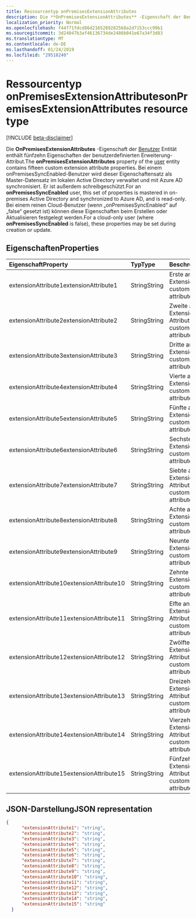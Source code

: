```yaml
---
title: Ressourcentyp onPremisesExtensionAttributes
description: Die **OnPremisesExtensionAttributes** -Eigenschaft der Benutzerentität enthält fünfzehn Eigenschaften der benutzerdefinierten Erweiterung-Attribut. Bei einem onPremisesSyncEnabled-Benutzer wird dieser Eigenschaftensatz als Master-Datensatz im lokalen Active Directory verwaltet und mit Azure AD synchronisiert. Er ist außerdem schreibgeschützt. Bei einem reinen Cloud-Benutzer (wenn „onPremisesSyncEnabled“ auf „false“ gesetzt ist) können diese Eigenschaften beim Erstellen oder Aktualisieren festgelegt werden.
localization_priority: Normal
ms.openlocfilehash: f44f71fdcd86d2165289282568a2d7153ccc99b1
ms.sourcegitcommit: 3d24047b3af46136734de2486b041e67a34f3d83
ms.translationtype: MT
ms.contentlocale: de-DE
ms.lasthandoff: 01/24/2019
ms.locfileid: "29518240"
---
```

# <a name="onpremisesextensionattributes-resource-type"></a><span data-ttu-id="1ba4b-105">Ressourcentyp onPremisesExtensionAttributes</span><span class="sxs-lookup"><span data-stu-id="1ba4b-105">onPremisesExtensionAttributes resource type</span></span>

[!INCLUDE [beta-disclaimer](../../includes/beta-disclaimer.md)]

<span data-ttu-id="1ba4b-106">Die **OnPremisesExtensionAttributes** -Eigenschaft der [Benutzer](user.md) Entität enthält fünfzehn Eigenschaften der benutzerdefinierten Erweiterung-Attribut.</span><span class="sxs-lookup"><span data-stu-id="1ba4b-106">The **onPremisesExtensionAttributes** property of the [user](user.md) entity contains fifteen custom extension attribute properties.</span></span> <span data-ttu-id="1ba4b-107">Bei einem onPremisesSyncEnabled-Benutzer wird dieser Eigenschaftensatz als Master-Datensatz im lokalen Active Directory verwaltet und mit Azure AD synchronisiert. Er ist außerdem schreibgeschützt.</span><span class="sxs-lookup"><span data-stu-id="1ba4b-107">For an **onPremisesSyncEnabled** user, this set of properties is mastered in on-premises Active Directory and synchronized to Azure AD, and is read-only.</span></span> <span data-ttu-id="1ba4b-108">Bei einem reinen Cloud-Benutzer (wenn „onPremisesSyncEnabled“ auf „false“ gesetzt ist) können diese Eigenschaften beim Erstellen oder Aktualisieren festgelegt werden.</span><span class="sxs-lookup"><span data-stu-id="1ba4b-108">For a cloud-only user (where **onPremisesSyncEnabled** is false), these properties may be set during creation or update.</span></span>


## <a name="properties"></a><span data-ttu-id="1ba4b-109">Eigenschaften</span><span class="sxs-lookup"><span data-stu-id="1ba4b-109">Properties</span></span>
| <span data-ttu-id="1ba4b-110">Eigenschaft</span><span class="sxs-lookup"><span data-stu-id="1ba4b-110">Property</span></span>     | <span data-ttu-id="1ba4b-111">Typ</span><span class="sxs-lookup"><span data-stu-id="1ba4b-111">Type</span></span>   |<span data-ttu-id="1ba4b-112">Beschreibung</span><span class="sxs-lookup"><span data-stu-id="1ba4b-112">Description</span></span>|
|:---------------|:--------|:----------|
|<span data-ttu-id="1ba4b-113">extensionAttribute1</span><span class="sxs-lookup"><span data-stu-id="1ba4b-113">extensionAttribute1</span></span>|<span data-ttu-id="1ba4b-114">String</span><span class="sxs-lookup"><span data-stu-id="1ba4b-114">String</span></span>| <span data-ttu-id="1ba4b-115">Erste anpassbare Extension-Attribut.</span><span class="sxs-lookup"><span data-stu-id="1ba4b-115">First customizable extension attribute.</span></span> |
|<span data-ttu-id="1ba4b-116">extensionAttribute2</span><span class="sxs-lookup"><span data-stu-id="1ba4b-116">extensionAttribute2</span></span>|<span data-ttu-id="1ba4b-117">String</span><span class="sxs-lookup"><span data-stu-id="1ba4b-117">String</span></span>| <span data-ttu-id="1ba4b-118">Zweite anpassbare Extension-Attribut.</span><span class="sxs-lookup"><span data-stu-id="1ba4b-118">Second customizable extension attribute.</span></span> |
|<span data-ttu-id="1ba4b-119">extensionAttribute3</span><span class="sxs-lookup"><span data-stu-id="1ba4b-119">extensionAttribute3</span></span>|<span data-ttu-id="1ba4b-120">String</span><span class="sxs-lookup"><span data-stu-id="1ba4b-120">String</span></span>| <span data-ttu-id="1ba4b-121">Dritte anpassbare Extension-Attribut.</span><span class="sxs-lookup"><span data-stu-id="1ba4b-121">Third customizable extension attribute.</span></span> |
|<span data-ttu-id="1ba4b-122">extensionAttribute4</span><span class="sxs-lookup"><span data-stu-id="1ba4b-122">extensionAttribute4</span></span>|<span data-ttu-id="1ba4b-123">String</span><span class="sxs-lookup"><span data-stu-id="1ba4b-123">String</span></span>| <span data-ttu-id="1ba4b-124">Vierte anpassbare Extension-Attribut.</span><span class="sxs-lookup"><span data-stu-id="1ba4b-124">Fourth customizable extension attribute.</span></span> |
|<span data-ttu-id="1ba4b-125">extensionAttribute5</span><span class="sxs-lookup"><span data-stu-id="1ba4b-125">extensionAttribute5</span></span>|<span data-ttu-id="1ba4b-126">String</span><span class="sxs-lookup"><span data-stu-id="1ba4b-126">String</span></span>| <span data-ttu-id="1ba4b-127">Fünfte anpassbare Extension-Attribut.</span><span class="sxs-lookup"><span data-stu-id="1ba4b-127">Fifth customizable extension attribute.</span></span> |
|<span data-ttu-id="1ba4b-128">extensionAttribute6</span><span class="sxs-lookup"><span data-stu-id="1ba4b-128">extensionAttribute6</span></span>|<span data-ttu-id="1ba4b-129">String</span><span class="sxs-lookup"><span data-stu-id="1ba4b-129">String</span></span>| <span data-ttu-id="1ba4b-130">Sechste anpassbare Extension-Attribut.</span><span class="sxs-lookup"><span data-stu-id="1ba4b-130">Sixth customizable extension attribute.</span></span> |
|<span data-ttu-id="1ba4b-131">extensionAttribute7</span><span class="sxs-lookup"><span data-stu-id="1ba4b-131">extensionAttribute7</span></span>|<span data-ttu-id="1ba4b-132">String</span><span class="sxs-lookup"><span data-stu-id="1ba4b-132">String</span></span>| <span data-ttu-id="1ba4b-133">Siebte anpassbare Extension-Attribut.</span><span class="sxs-lookup"><span data-stu-id="1ba4b-133">Seventh customizable extension attribute.</span></span> |
|<span data-ttu-id="1ba4b-134">extensionAttribute8</span><span class="sxs-lookup"><span data-stu-id="1ba4b-134">extensionAttribute8</span></span>|<span data-ttu-id="1ba4b-135">String</span><span class="sxs-lookup"><span data-stu-id="1ba4b-135">String</span></span>| <span data-ttu-id="1ba4b-136">Achte anpassbare Extension-Attribut.</span><span class="sxs-lookup"><span data-stu-id="1ba4b-136">Eighth customizable extension attribute.</span></span> |
|<span data-ttu-id="1ba4b-137">extensionAttribute9</span><span class="sxs-lookup"><span data-stu-id="1ba4b-137">extensionAttribute9</span></span>|<span data-ttu-id="1ba4b-138">String</span><span class="sxs-lookup"><span data-stu-id="1ba4b-138">String</span></span>| <span data-ttu-id="1ba4b-139">Neunte anpassbare Extension-Attribut.</span><span class="sxs-lookup"><span data-stu-id="1ba4b-139">Ninth customizable extension attribute.</span></span> |
|<span data-ttu-id="1ba4b-140">extensionAttribute10</span><span class="sxs-lookup"><span data-stu-id="1ba4b-140">extensionAttribute10</span></span>|<span data-ttu-id="1ba4b-141">String</span><span class="sxs-lookup"><span data-stu-id="1ba4b-141">String</span></span>| <span data-ttu-id="1ba4b-142">Zehnte anpassbare Extension-Attribut.</span><span class="sxs-lookup"><span data-stu-id="1ba4b-142">Tenth customizable extension attribute.</span></span> |
|<span data-ttu-id="1ba4b-143">extensionAttribute11</span><span class="sxs-lookup"><span data-stu-id="1ba4b-143">extensionAttribute11</span></span>|<span data-ttu-id="1ba4b-144">String</span><span class="sxs-lookup"><span data-stu-id="1ba4b-144">String</span></span>| <span data-ttu-id="1ba4b-145">Elfte anpassbare Extension-Attribut.</span><span class="sxs-lookup"><span data-stu-id="1ba4b-145">Eleventh customizable extension attribute.</span></span> |
|<span data-ttu-id="1ba4b-146">extensionAttribute12</span><span class="sxs-lookup"><span data-stu-id="1ba4b-146">extensionAttribute12</span></span>|<span data-ttu-id="1ba4b-147">String</span><span class="sxs-lookup"><span data-stu-id="1ba4b-147">String</span></span>| <span data-ttu-id="1ba4b-148">Zwölfte anpassbarer Extension-Attribut.</span><span class="sxs-lookup"><span data-stu-id="1ba4b-148">Twelfth customizable extension attribute.</span></span> |
|<span data-ttu-id="1ba4b-149">extensionAttribute13</span><span class="sxs-lookup"><span data-stu-id="1ba4b-149">extensionAttribute13</span></span>|<span data-ttu-id="1ba4b-150">String</span><span class="sxs-lookup"><span data-stu-id="1ba4b-150">String</span></span>| <span data-ttu-id="1ba4b-151">Dreizehnte anpassbare Extension-Attribut.</span><span class="sxs-lookup"><span data-stu-id="1ba4b-151">Thirteenth customizable extension attribute.</span></span> |
|<span data-ttu-id="1ba4b-152">extensionAttribute14</span><span class="sxs-lookup"><span data-stu-id="1ba4b-152">extensionAttribute14</span></span>|<span data-ttu-id="1ba4b-153">String</span><span class="sxs-lookup"><span data-stu-id="1ba4b-153">String</span></span>| <span data-ttu-id="1ba4b-154">Vierzehnte anpassbare Extension-Attribut.</span><span class="sxs-lookup"><span data-stu-id="1ba4b-154">Fourteenth customizable extension attribute.</span></span> |
|<span data-ttu-id="1ba4b-155">extensionAttribute15</span><span class="sxs-lookup"><span data-stu-id="1ba4b-155">extensionAttribute15</span></span>|<span data-ttu-id="1ba4b-156">String</span><span class="sxs-lookup"><span data-stu-id="1ba4b-156">String</span></span>| <span data-ttu-id="1ba4b-157">Fünfzehnte anpassbare Extension-Attribut.</span><span class="sxs-lookup"><span data-stu-id="1ba4b-157">Fifteenth customizable extension attribute.</span></span> |

## <a name="json-representation"></a><span data-ttu-id="1ba4b-158">JSON-Darstellung</span><span class="sxs-lookup"><span data-stu-id="1ba4b-158">JSON representation</span></span>

<!-- {
  "blockType": "resource",
  "optionalProperties": [

  ],
  "@odata.type": "microsoft.graph.onPremisesExtensionAttributes"
}-->


```json
{
      "extensionAttribute1": "string",
      "extensionAttribute2": "string",
      "extensionAttribute3": "string",
      "extensionAttribute4": "string",
      "extensionAttribute5": "string",
      "extensionAttribute6": "string",
      "extensionAttribute7": "string",
      "extensionAttribute8": "string",
      "extensionAttribute9": "string",
      "extensionAttribute10": "string",
      "extensionAttribute11": "string",
      "extensionAttribute12": "string",
      "extensionAttribute13": "string",
      "extensionAttribute14": "string",
      "extensionAttribute15": "string"
  }

```


<!-- uuid: 8fcb5dbc-d5aa-4681-8e31-b001d5168d79
2015-10-25 14:57:30 UTC -->
<!--
{
  "type": "#page.annotation",
  "description": "onPremisesExtensionAttributes resource",
  "keywords": "",
  "section": "documentation",
  "tocPath": "",
  "suppressions": [
    "Error: /api-reference/beta/resources/onpremisesextensionattributes.md:\r\n      Exception processing links.\r\n    System.ArgumentException: Link Definition was null. Link text: !INCLUDE [beta-disclaimer](../../includes/beta-disclaimer.md)\r\n      at ApiDoctor.Validation.DocFile.get_LinkDestinations()\r\n      at ApiDoctor.Validation.DocSet.ValidateLinks(Boolean includeWarnings, String[] relativePathForFiles, IssueLogger issues, Boolean requireFilenameCaseMatch, Boolean printOrphanedFiles)"
  ]
}
-->

